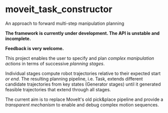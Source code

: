 # moveit_task_constructor
An approach to forward multi-step manipulation planning

**The framework is currently under development. The API is unstable and incomplete.**

**Feedback is very welcome.**

This project enables the user to specify and plan *complex manipulation actions* in terms of successive *planning stages*.

Individual stages compute robot trajectories relative to their expected start *or end*.
The resulting planning pipeline, i.e. Task, extends different candidate trajectories from key states (Generator stages)
until it generated feasible trajectories that extend through all stages.

The current aim is to replace MoveIt's old pick&place pipeline and provide a *transparent mechanism* to enable and debug complex motion sequences.

